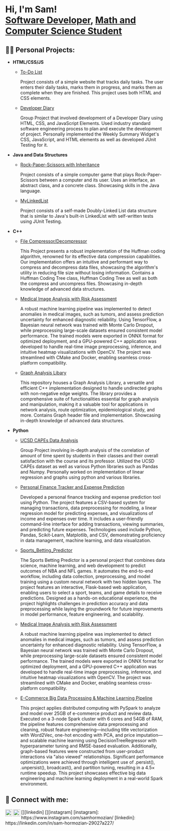 <h1>Hi, I'm Sam! <br/><a href="https://github.com/SamHormozian">Software Developer</a>, <a href="https://www.linkedin.com/in/sam-hormozian-29027a227/">Math and Computer Science Student</a> </h1>

<h2>👨‍💻 Personal Projects:</h2>

- <b>HTML/CSS/JS</b>
    - [To-Do List](https://github.com/SamHormozian/To-Do-List)
      
      Project consists of a simple website that tracks daily tasks. The user enters their daily tasks, marks them in progress, and marks them as complete when they are finished. This project uses both HTML and CSS elements.
      
    - [Developer Diary](https://github.com/SamHormozian/cse110-sp24-group18?tab=readme-ov-file)
 
      Group Project that involved development of a Developer Diary using HTML, CSS, and JavaScript Elements. Used industry standard software engineering process to plan and execute the development of project. Personally implemented the Weekly Summary Widget's CSS, JavaScript, and HTML elements as well as developed JUnit Testing for it. 

 - <b>Java and Data Structures</b>
    - [Rock-Paper-Scissors with Inheritance](https://github.com/SamHormozian/Rock-Paper-Scissors-with-Inheritance)
  
      Project consists of a simple computer game that plays Rock-Paper-Scissors between a computer and its user. Uses an interface, an abstract class, and a concrete class. Showcasing skills in the Java language.

    - [MyLinkedList](https://github.com/SamHormozian/MyLinkedList)
  
      Project consists of a self-made Doubly-Linked List data structure that is similar to Java's built-in LinkedList with self-written tests using JUnit Testing.

- <b>C++</b>
    - [File Compressor/Decompressor](https://github.com/SamHormozian/File-Compress-Decompressor)
 
        This Project presents a robust implementation of the Huffman coding algorithm, renowned for its effective data compression capabilities. Our implementation offers an intuitive and performant way to compress and decompress data files, showcasing the algorithm's utility in reducing file size without losing information. Contains a Huffman Coding Tree class, Huffman Coding Tree as well as both the compress and uncompress files. Showcasing in-depth knowledge of advanced data structures.

    - [Medical Image Analysis with Risk Assessment](https://github.com/SamHormozian/Medical_Image_Analysis_with_Risk_Assessment)
 
      A robust machine learning pipeline was implemented to detect anomalies in medical images, such as tumors, and assess prediction uncertainty for enhanced diagnostic reliability. Using TensorFlow, a Bayesian neural network was trained with Monte Carlo Dropout, while preprocessing large-scale datasets ensured consistent model performance. The trained models were exported in ONNX format for optimized deployment, and a GPU-powered C++ application was developed to handle real-time image preprocessing, inference, and intuitive heatmap visualizations with OpenCV. The project was streamlined with CMake and Docker, enabling seamless cross-platform compatibility.  

    - [Graph Analysis Libary](https://github.com/SamHormozian/Graph-Analysis-Library)
 
        This repository houses a Graph Analysis Library, a versatile and efficient C++ implementation designed to handle undirected graphs with non-negative edge weights. The library provides a comprehensive suite of functionalities essential for graph analysis and manipulation, making it a valuable tool for applications in network analysis, route optimization, epidemiological study, and more. Contains Graph header file and implementation. Showcasing in-depth knowledge of advanced data structures.

 
- <b>Python</b>
    - [UCSD CAPEs Data Analysis](https://github.com/SamHormozian/Group124_WI24)
 
        Group Project involving in-depth analysis of the correlation of amount of time spent by students in their classes and their overall satisfaction with the course and its professor. Utilized the UCSD CAPEs dataset as well as various Python libraries such as Pandas and Numpy. Personally worked on implementation of linear regression and graphs using python and various libraries.

     - [Personal Finance Tracker and Expense Prediction](https://github.com/SamHormozian/Personal_Finance_Tracker)
 

       Developed a personal finance tracking and expense prediction tool using Python. The project features a CSV-based system for managing transactions, data preprocessing for modeling, a linear regression model for predicting expenses, and visualizations of income and expenses over time. It includes a user-friendly command-line interface for adding transactions, viewing summaries, and predicting future expenses. Technologies used include Python, Pandas, Scikit-Learn, Matplotlib, and CSV, demonstrating proficiency in data management, machine learning, and data visualization.

    - [Sports_Betting_Predictor](https://github.com/SamHormozian/Sports_Betting_Predictor)


      The Sports Betting Predictor is a personal project that combines data science, machine learning, and web development to predict outcomes of NBA and NFL games. It automates the end-to-end workflow, including data collection, preprocessing, and model training using a custom neural network with two hidden layers. The project features an interactive, Flask-based web application, enabling users to select a sport, teams, and game details to receive predictions. Designed as a hands-on educational experience, the project highlights challenges in prediction accuracy and data preprocessing while laying the groundwork for future improvements in model performance, feature engineering, and scalability.
      
  - [Medical Image Analysis with Risk Assessment](https://github.com/SamHormozian/Medical_Image_Analysis_with_Risk_Assessment)
 
      A robust machine learning pipeline was implemented to detect anomalies in medical images, such as tumors, and assess prediction uncertainty for enhanced diagnostic reliability. Using TensorFlow, a Bayesian neural network was trained with Monte Carlo Dropout, while preprocessing large-scale datasets ensured consistent model performance. The trained models were exported in ONNX format for optimized deployment, and a GPU-powered C++ application was developed to handle real-time image preprocessing, inference, and intuitive heatmap visualizations with OpenCV. The project was streamlined with CMake and Docker, enabling seamless cross-platform compatibility.
      
  - [E-Commerce Big Data Processing & Machine Learning Pipeline](https://github.com/SamHormozian/Big-Data-Processing-and-Model-Training)
 
      This project applies distributed computing with PySpark to analyze and model over 25GB of e-commerce product and review data. Executed on a 3-node Spark cluster with 6 cores and 54GB of RAM, the pipeline features comprehensive data preprocessing and cleaning, robust feature engineering—including title vectorization with Word2Vec, one-hot encoding with PCA, and price imputation—and scalable machine learning using DecisionTreeRegressor with hyperparameter tuning and RMSE-based evaluation. Additionally, graph-based features were constructed from user-product interactions via "also viewed" relationships. Significant performance optimizations were achieved through intelligent use of .persist(), .unpersist(), broadcast(), and partition tuning, resulting in a 4.5× runtime speedup. This project showcases effective big data engineering and machine learning deployment in a real-world Spark environment.
      
<h2> 🤳 Connect with me:</h2>
    [<img align="left" alt="JoshMadakor | LinkedIn" width="22px" src="https://cdn.jsdelivr.net/npm/simple-icons@v3/icons/linkedin.svg" />][linkedin]
    [<img align="left" alt="JoshMadakor | Instagram" width="22px" src="https://cdn.jsdelivr.net/npm/simple-icons@v3/icons/instagram.svg" />][instagram]
    [instagram]: https://www.instagram.com/samhormozian/
    [linkedin]: https://linkedin.com/in/sam-hormozian-29027a227/

<!--
**joshmadakor1/joshmadakor1** is a ✨ _special_ ✨ repository because its `README.md` (this file) appears on your GitHub profile.

Here are some ideas to get you started:

- 🔭 I’m currently working on ...
- 🌱 I’m currently learning ...
- 👯 I’m looking to collaborate on ...
- 🤔 I’m looking for help with ...
- 💬 Ask me about ...
- 📫 How to reach me: ...
- 😄 Pronouns: ...
- ⚡ Fun fact: ...
-->
